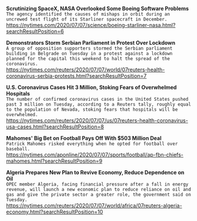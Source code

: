 **Scrutinizing SpaceX, NASA Overlooked Some Boeing Software Problems**\
`The agency identified the causes of mishaps in orbit during an uncrewed test flight of its Starliner spacecraft in December.`\
https://nytimes.com/2020/07/07/science/boeing-starliner-nasa.html?searchResultPosition=6

**Demonstrators Storm Serbian Parliament in Protest Over Lockdown**\
`A group of opposition supporters stormed the Serbian parliament building in Belgrade on Tuesday in a protest against a lockdown planned for the capital this weekend to halt the spread of the coronavirus. `\
https://nytimes.com/reuters/2020/07/07/world/07reuters-health-coronavirus-serbia-protests.html?searchResultPosition=7

**U.S. Coronavirus Cases Hit 3 Million, Stoking Fears of Overwhelmed Hospitals**\
`The number of confirmed coronavirus cases in the United States pushed past 3 million on Tuesday, according to a Reuters tally, roughly equal to the population of Nevada, stoking fears that hospitals will be overwhelmed.`\
https://nytimes.com/reuters/2020/07/07/us/07reuters-health-coronavirus-usa-cases.html?searchResultPosition=8

**Mahomes' Big Bet on Football Pays Off With $503 Million Deal**\
`Patrick Mahomes risked everything when he opted for football over baseball.`\
https://nytimes.com/aponline/2020/07/07/sports/football/ap-fbn-chiefs-mahomes.html?searchResultPosition=9

**Algeria Prepares New Plan to Revive Economy, Reduce Dependence on Oil**\
`OPEC member Algeria, facing financial pressure after a fall in energy revenue, will launch a new economic plan to reduce reliance on oil and gas and give the private sector a greater role, the government said on Tuesday.`\
https://nytimes.com/reuters/2020/07/07/world/africa/07reuters-algeria-economy.html?searchResultPosition=10

